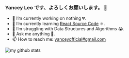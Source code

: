 ### Yancey Leo です、よろしくお願いします。 👋

- 🔭  I’m currently working on nothing 💔.
- 🌱  I’m currently learning [React Source Code](https://github.com/facebook/react) ⚛️.
- 🤔  I’m struggling with Data Structures and Algorithms 😭.
- 💬  Ask me anything 🤗.
- 📫  How to reach me: [yanceyofficial#gmail.com](mailto:yanceyofficial@gmail.com)

![my github stats](https://github-readme-stats.vercel.app/api?username=YanceyOfficial&show_icons=true&hide_border=true)
